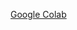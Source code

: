 [Google Colab](https://colab.research.google.com/drive/1D2UgnpujtXpAjUGDItb-DnIbbg2aYUmt?usp=sharing)
